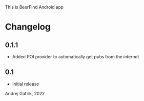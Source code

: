 This is BeerFind Android app

# Changelog

## 0.1.1
- Added POI provider to automatically get pubs from the internet

## 0.1
- Initial release



Andrej Gafrik, 2022
